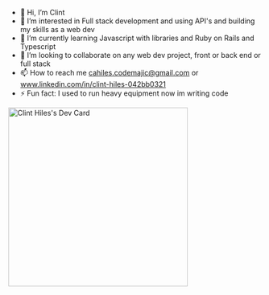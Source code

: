 - 👋 Hi, I’m Clint 
- 👀 I’m interested in Full stack development and using API's and building my skills as a web dev
- 🌱 I’m currently learning Javascript with libraries and Ruby on Rails and Typescript
- 💞️ I’m looking to collaborate on any web dev project, front or back end or full stack
- 📫 How to reach me cahiles.codemajic@gmail.com or www.linkedin.com/in/clint-hiles-042bb0321
- ⚡ Fun fact: I used to run heavy equipment now im writing code

<a href="https://app.daily.dev/clinthiles"><img src="https://api.daily.dev/devcards/v2/MMlzyXwBzvz8K45UpfYMO.png?type=default&r=vnc" width="356" alt="Clint Hiles's Dev Card"/></a>
<!---
ClintasaurusRex/ClintasaurusRex is a ✨ special ✨ repository because its `README.md` (this file) appears on your GitHub profile.
You can click the Preview link to take a look at your changes.
--->
